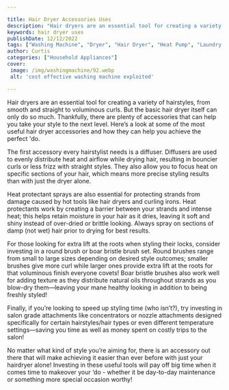 ```yaml
---

title: Hair Dryer Accessories Uses
description: "Hair dryers are an essential tool for creating a variety of hairstyles, from smooth and straight to voluminous curls. But the basi...take a moment to check it out "
keywords: hair dryer uses
publishDate: 12/12/2022
tags: ["Washing Machine", "Dryer", "Hair Dryer", "Heat Pump", "Laundry Appliances", "Appliance Consumption"]
author: Curtis
categories: ["Household Appliances"]
cover: 
 image: /img/washingmachine/92.webp
 alt: 'cost effective washing machine exploited'

---
```


Hair dryers are an essential tool for creating a variety of hairstyles, from smooth and straight to voluminous curls. But the basic hair dryer itself can only do so much. Thankfully, there are plenty of accessories that can help you take your style to the next level. Here’s a look at some of the most useful hair dryer accessories and how they can help you achieve the perfect 'do.

The first accessory every hairstylist needs is a diffuser. Diffusers are used to evenly distribute heat and airflow while drying hair, resulting in bouncier curls or less frizz with straight styles. They also allow you to focus heat on specific sections of your hair, which means more precise styling results than with just the dryer alone.

Heat protectant sprays are also essential for protecting strands from damage caused by hot tools like hair dryers and curling irons. Heat protectants work by creating a barrier between your strands and intense heat; this helps retain moisture in your hair as it dries, leaving it soft and shiny instead of over-dried or brittle looking. Always spray on sections of damp (not wet) hair prior to drying for best results.

For those looking for extra lift at the roots when styling their locks, consider investing in a round brush or boar bristle brush set. Round brushes range from small to large sizes depending on desired style outcomes; smaller brushes give more curl while larger ones provide extra lift at the roots for that voluminous finish everyone covets! Boar bristle brushes also work well for adding texture as they distribute natural oils throughout strands as you blow-dry them—leaving your mane healthy looking in addition to being freshly styled!

Finally, if you’re looking to speed up styling time (who isn’t?), try investing in salon grade attachments like concentrators or nozzle attachments designed specifically for certain hairstyles/hair types or even different temperature settings—saving you time as well as money spent on costly trips to the salon! 

No matter what kind of style you’re aiming for, there is an accessory out there that will make achieving it easier than ever before with just your hairdryer alone! Investing in these useful tools will pay off big time when it comes time to makeover your ‘do - whether it be day-to-day maintenance or something more special occasion worthy!
